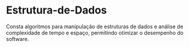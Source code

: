 # Estrutura-de-Dados
Consta algoritmos para manipulação de estruturas de dados e análise de complexidade de tempo e espaço, permitindo otimizar o desempenho do software.
